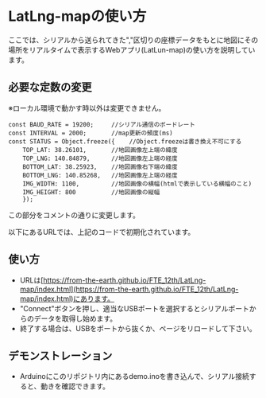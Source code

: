 # LatLng-mapの使い方
ここでは、シリアルから送られてきた","区切りの座標データをもとに地図にその場所をリアルタイムで表示するWebアプリ(LatLun-map)の使い方を説明しています。
## 必要な定数の変更
※ローカル環境で動かす時以外は変更できません。
```
const BAUD_RATE = 19200;     //シリアル通信のボードレート
const INTERVAL = 2000;       //map更新の頻度(ms)
const STATUS = Object.freeze({    //Object.freezeは書き換え不可にする
    TOP_LAT: 38.26101,       //地図画像左上端の緯度
    TOP_LNG: 140.84879,      //地図画像左上端の経度
    BOTTOM_LAT: 38.25923,    //地図画像右下端の緯度
    BOTTOM_LNG: 140.85268,   //地図画像左上端の経度
    IMG_WIDTH: 1100,         //地図画像の横幅(htmlで表示している横幅のこと)
    IMG_HEIGHT: 800          //地図画像の縦幅
    });
```
この部分をコメントの通りに変更します。
  
以下にあるURLでは、上記のコードで初期化されています。
## 使い方
* URLは[https://from-the-earth.github.io/FTE_12th/LatLng-map/index.html](https://from-the-earth.github.io/FTE_12th/LatLng-map/index.html)にあります。
* "Connect"ボタンを押し、適当なUSBポートを選択するとシリアルポートからのデータを取得し始めます。
* 終了する場合は、USBをポートから抜くか、ページをリロードして下さい。
## デモンストレーション
* Arduinoにこのリポジトリ内にあるdemo.inoを書き込んで、シリアル接続すると、動きを確認できます。
